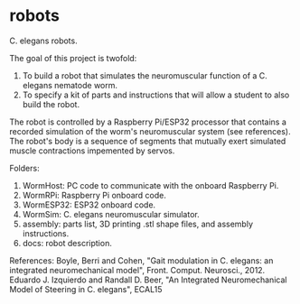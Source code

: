 # robots
C. elegans robots.

The goal of this project is twofold:
1. To build a robot that simulates the neuromuscular function of a C. elegans nematode worm.
2. To specify a kit of parts and instructions that will allow a student to also build the robot.

The robot is controlled by a Raspberry Pi/ESP32 processor that contains a recorded simulation of the worm's
neuromuscular system (see references). The robot's body is a sequence of segments that mutually exert simulated muscle
contractions impemented by servos.

Folders:
1. WormHost: PC code to communicate with the onboard Raspberry Pi.
2. WormRPi: Raspberry Pi onboard code.
3. WormESP32: ESP32 onboard code.
4. WormSim: C. elegans neuromuscular simulator.
5. assembly: parts list, 3D printing .stl shape files, and assembly instructions.
6. docs: robot description.

References:
Boyle, Berri and Cohen, "Gait modulation in C. elegans: an integrated neuromechanical model", Front. Comput. Neurosci., 2012.
Eduardo J. Izquierdo and Randall D. Beer, "An Integrated Neuromechanical Model of Steering in C. elegans", ECAL15